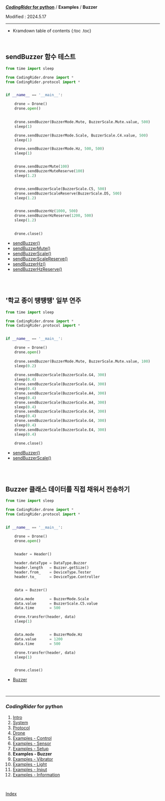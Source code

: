 **[*CodingRider* for python](index.md)** / **Examples** / **Buzzer**

Modified : 2024.5.17

---

* Kramdown table of contents
{:toc .toc}

<br>


<a name="Buzzer"></a>
## sendBuzzer 함수 테스트

```py
from time import sleep

from CodingRider.drone import *
from CodingRider.protocol import *


if __name__ == '__main__':

    drone = Drone()
    drone.open()
    

    drone.sendBuzzer(BuzzerMode.Mute, BuzzerScale.Mute.value, 500)
    sleep(1)

    drone.sendBuzzer(BuzzerMode.Scale, BuzzerScale.C4.value, 500)
    sleep(1)

    drone.sendBuzzer(BuzzerMode.Hz, 500, 500)
    sleep(1)


    drone.sendBuzzerMute(100)
    drone.sendBuzzerMuteReserve(100)
    sleep(1.2)


    drone.sendBuzzerScale(BuzzerScale.C5, 500)
    drone.sendBuzzerScaleReserve(BuzzerScale.D5, 500)
    sleep(1.2)


    drone.sendBuzzerHz(1000, 500)
    drone.sendBuzzerHzReserve(1200, 500)
    sleep(1.2)
    

    drone.close()
```

- [sendBuzzer()](04_drone.md#sendBuzzer)
- [sendBuzzerMute()](04_drone.md#sendBuzzerMute)
- [sendBuzzerScale()](04_drone.md#sendBuzzerScale)
- [sendBuzzerScaleReserve()](04_drone.md#sendBuzzerScaleReserve)
- [sendBuzzerHz()](04_drone.md#sendBuzzerHz)
- [sendBuzzerHzReserve()](04_drone.md#sendBuzzerHzReserve)


<br>
<br>


<a name="BuzzerScale"></a>
## '학교 종이 땡땡땡' 일부 연주

```py
from time import sleep

from CodingRider.drone import *
from CodingRider.protocol import *


if __name__ == '__main__':

    drone = Drone()
    drone.open()
    
    drone.sendBuzzer(BuzzerMode.Mute, BuzzerScale.Mute.value, 100)
    sleep(0.2)
    
    drone.sendBuzzerScale(BuzzerScale.G4, 300)     
    sleep(0.4)
    drone.sendBuzzerScale(BuzzerScale.G4, 300)     
    sleep(0.4)
    drone.sendBuzzerScale(BuzzerScale.A4, 300)     
    sleep(0.4)
    drone.sendBuzzerScale(BuzzerScale.A4, 300)     
    sleep(0.4)
    drone.sendBuzzerScale(BuzzerScale.G4, 300)     
    sleep(0.4)
    drone.sendBuzzerScale(BuzzerScale.G4, 300)     
    sleep(0.4)
    drone.sendBuzzerScale(BuzzerScale.E4, 300)     
    sleep(0.4)

    drone.close()
```

- [sendBuzzer()](04_drone.md#sendBuzzer)
- [sendBuzzerScale()](04_drone.md#sendBuzzerScale)


<br>
<br>


<a name="Class_Buzzer"></a>
## Buzzer 클래스 데이터를 직접 채워서 전송하기

```py
from time import sleep

from CodingRider.drone import *
from CodingRider.protocol import *


if __name__ == '__main__':

    drone = Drone()
    drone.open()


    header = Header()
    
    header.dataType = DataType.Buzzer
    header.length   = Buzzer.getSize()
    header.from_    = DeviceType.Tester
    header.to_      = DeviceType.Controller


    data = Buzzer()

    data.mode       = BuzzerMode.Scale
    data.value      = BuzzerScale.C5.value
    data.time       = 500

    drone.transfer(header, data)
    sleep(1)


    data.mode       = BuzzerMode.Hz
    data.value      = 1200
    data.time       = 500

    drone.transfer(header, data)
    sleep(1)


    drone.close()
```

- [Buzzer](03_protocol.md#Buzzer)


<br>


---

<h3><i>CodingRider</i> for python</H3>

 1. [Intro](01_intro.md)
 2. [System](02_system.md)
 3. [Protocol](03_protocol.md)
 4. [Drone](04_drone.md)
 5. [Examples - Control](examples_01_control.md)
 6. [Examples - Sensor](examples_02_sensor.md)
 7. [Examples - Setup](examples_03_setup.md)
 8. **Examples - Buzzer**
 9. [Examples - Vibrator](examples_05_vibrator.md)
10. [Examples - Light](examples_06_light.md)
11. [Examples - Input](examples_07_input.md)
12. [Examples - Information](examples_08_information.md)
<br>

[Index](index.md)
